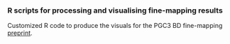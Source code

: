 ### R scripts for processing and visualising fine-mapping results 

Customized R code to produce the visuals for the PGC3 BD fine-mapping [preprint](https://www.medrxiv.org/content/10.1101/2024.02.12.24302716v1).
